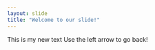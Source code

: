 ```yaml
---
layout: slide
title: "Welcome to our slide!"
---
```

This is my new text
Use the left arrow to go back!
